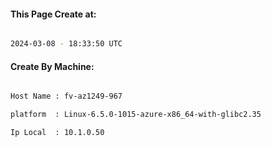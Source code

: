 
   
#### This Page Create at:

```bash

2024-03-08 - 18:33:50 UTC

```

#### Create By Machine:

```bash

Host Name : fv-az1249-967

platform  : Linux-6.5.0-1015-azure-x86_64-with-glibc2.35

Ip Local  : 10.1.0.50

```

